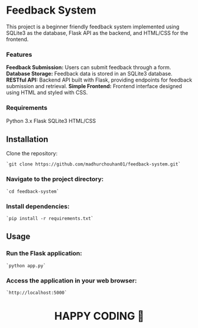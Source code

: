 # Feedback System
This project is a beginner friendly feedback system implemented using SQLite3 as the database, Flask API as the backend, and HTML/CSS for the frontend.

### Features
**Feedback Submission:** Users can submit feedback through a form.
**Database Storage:** Feedback data is stored in an SQLite3 database.
**RESTful API:** Backend API built with Flask, providing endpoints for feedback submission and retrieval.
**Simple Frontend:** Frontend interface designed using HTML and styled with CSS.

### Requirements
Python 3.x
Flask
SQLite3
HTML/CSS

## Installation

Clone the repository:

    `git clone https://github.com/madhurchouhan01/feedback-system.git`
### Navigate to the project directory:

    `cd feedback-system`

### Install dependencies:

    `pip install -r requirements.txt`
## Usage
### Run the Flask application:

    `python app.py`

### Access the application in your web browser:

    `http://localhost:5000`
<html>
  <body>
    <h1 align='center'>HAPPY CODING 🤖</h1>
  </body>
</html>
 
